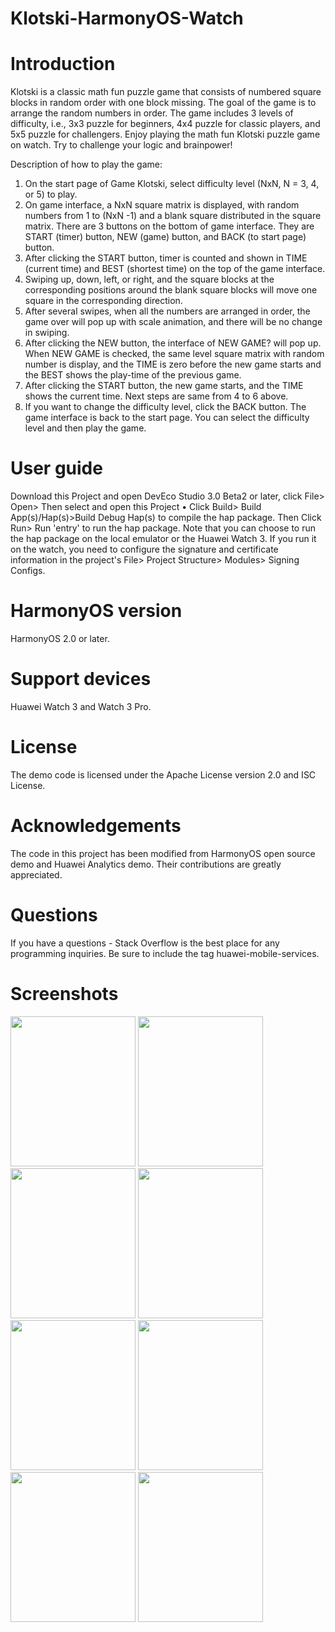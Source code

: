 # Klotski-HarmonyOS-Watch

# Introduction
Klotski is a classic math fun puzzle game that consists of numbered square blocks in random order with one block missing. The goal of the game is to arrange the random numbers in order. The game includes 3 levels of difficulty, i.e., 3x3 puzzle for beginners, 4x4 puzzle for classic players, and 5x5 puzzle for challengers.  Enjoy playing the math fun Klotski puzzle game on watch. Try to challenge your logic and brainpower!

Description of how to play the game:

1.	On the start page of Game Klotski, select difficulty level (NxN, N = 3, 4, or 5) to play.
2.	On game interface, a NxN square matrix is displayed, with random numbers from 1 to (NxN -1) and a blank square distributed in the square matrix. There are 3 buttons on the bottom of game interface. They are START (timer) button, NEW (game) button, and BACK (to start page) button.   
3.	After clicking the START button, timer is counted and shown in TIME (current time) and BEST (shortest time) on the top of the game interface.
4.	Swiping up, down, left, or right, and the square blocks at the corresponding positions around the blank square blocks will move one square in the corresponding direction.
5.	After several swipes, when all the numbers are arranged in order, the game over will pop up with scale animation, and there will be no change in swiping.
6.	After clicking the NEW button, the interface of NEW GAME? will pop up. When NEW GAME is checked, the same level square matrix with random number is display, and the TIME is zero before the new game starts and the BEST shows the play-time of the previous game.  
7.	After clicking the START button, the new game starts, and the TIME shows the current time. Next steps are same from 4 to 6 above. 
8.	If you want to change the difficulty level, click the BACK button. The game interface is back to the start page. You can select the difficulty level and then play the game.    

# User guide 
Download this Project and open DevEco Studio 3.0 Beta2 or later, click File> Open> Then select and open this Project • Click Build> Build App(s)/Hap(s)>Build Debug Hap(s) to compile the hap package.  Then Click Run> Run 'entry' to run the hap package.
Note that you can choose to run the hap package on the local emulator or the Huawei Watch 3. If you run it on the watch, you need to configure the signature and certificate information in the project's File> Project Structure> Modules> Signing Configs.

# HarmonyOS version
HarmonyOS 2.0 or later.

# Support devices
Huawei Watch 3 and Watch 3 Pro.

# License
The demo code is licensed under the Apache License version 2.0 and ISC License.

# Acknowledgements
The code in this project has been modified from HarmonyOS open source demo and Huawei Analytics demo. Their contributions are greatly appreciated.

# Questions
If you have a questions - Stack Overflow is the best place for any programming inquiries. Be sure to include the tag huawei-mobile-services.

# Screenshots

<img src= "https://user-images.githubusercontent.com/97313676/190311778-7f7a963c-2af4-474a-a42c-ea76c4a28554.png" width="200" height="240"> <img src= "https://user-images.githubusercontent.com/97313676/190311930-e23b1445-dbe6-43e5-a8cc-6ca192739054.png" width="200" height="240"> <img src= "https://user-images.githubusercontent.com/97313676/190312128-1b9af175-d145-4a01-a8ec-25b932bacbef.png" width="200" height="240"> <img src= "https://user-images.githubusercontent.com/97313676/190312245-c09a3f99-f668-429f-8cc1-df7cc29796f6.png" width="200" height="240"> <img src= "https://user-images.githubusercontent.com/97313676/190312340-2f255d70-c875-448f-b59f-db73c6b3261e.png" width="200" height="240"> <img src= "https://user-images.githubusercontent.com/97313676/190312386-4bf42497-2ebd-40a8-8659-2d7fa3153ef8.png" width="200" height="240"> <img src= "https://user-images.githubusercontent.com/97313676/190312408-4007019c-dfdb-469a-a0ce-7451e5060de0.png" width="200" height="240"> <img src= "https://user-images.githubusercontent.com/97313676/190312452-090e09e4-2289-4aa6-950a-069f451859ee.png" width="200" height="240">


